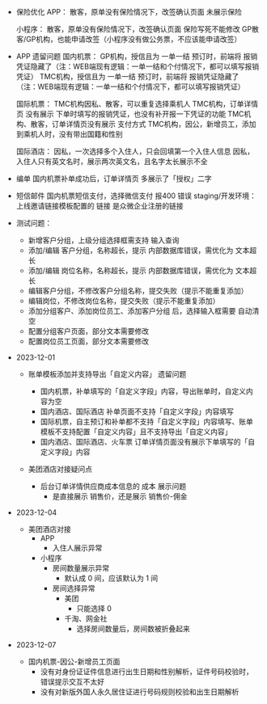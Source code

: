 - 保险优化
    APP：
        散客，原单没有保险情况下，改签确认页面 未展示保险

    小程序：
        散客，原单没有保险情况下，改签确认页面 保险写死不能修改
        GP散客/GP机构，也能申请改签（小程序没有做公务票，不应该能申请改签）

- APP 遗留问题
    国内机票：
        GP机构，授信且为 一单一结 预订时，前端将 报销凭证隐藏了（注：WEB端现有逻辑：一单一结和个付情况下，都可以填写报销凭证）
        TMC机构，授信且为 一单一结 预订时，前端将 报销凭证隐藏了（注：WEB端现有逻辑：一单一结和个付情况下，都可以填写报销凭证）

    国际机票：
        TMC机构因私、散客，可以重复选择乘机人
        TMC机构，订单详情页 没有展示 下单时填写的报销凭证，也没有补开报一下凭证的功能
        TMC机构、散客，订单详情页没有展示 支付方式
        TMC机构，因公，新增员工，添加到乘机人时，没有带出国籍和性别

    国际酒店：
        因私，一次选择多个入住人，只会回填第一个入住人信息
        因私，入住人只有英文名时，展示两次英文名，且名字太长展示不全

- 编单
    国内机票补单成功后，订单详情页 多展示了「授权」二字

- 短信邮件
    国内机票短信支付，选择微信支付 报400 错误
    staging/开发环境：上线邀请链接模板配置的 链接 是众微企业注册的链接

- 测试问题：
  - 新增客户分组，上级分组选择框需支持 输入查询
  - 添加/编辑 客户分组，名称超长，提示 内部数据库错误，需优化为 文本超长
  - 添加/编辑 岗位名称，名称超长，提示 内部数据库错误，需优化为 文本超长
  - 编辑客户分组，不修改客户分组名称，提交失败（提示不能重复添加）
  - 编辑岗位，不修改岗位名称，提交失败（提示不能重复添加）
  - 添加分组客户、添加岗位员工、添加客户分组 后，选择输入框需要 自动清空
  - 配置分组客户页面，部分文本需要修改
  - 配置岗位员工页面，部分文本需要修改

- 2023-12-01
  - 账单模板添加并支持导出「自定义内容」 遗留问题
    - 国内机票，补单填写的「自定义字段」内容，导出账单时，自定义内容为空
    - 国内酒店、国际酒店 补单页面不支持「自定义字段」内容填写
    - 国际机票，自主预订和补单都不支持「自定义字段」内容填写、账单模板不支持配置「自定义内容」且不支持导出「自定义内容」
    - 国内酒店、国际酒店、火车票 订单详情页面没有展示下单填写的「自定义字段」内容

  - 美团酒店对接疑问点
    - 后台订单详情供应商成本信息的 成本 展示问题
      - 是直接展示 销售价，还是展示 销售价-佣金

- 2023-12-04
  - 美团酒店对接
    - APP
      - 入住人展示异常
    - 小程序
      - 房间数量展示异常
        - 默认成 0 间，应该默认为 1 间
      - 房间选择异常
        - 美团
          - 只能选择 0
        - 千淘、网金社
          - 选择房间数量后，房间数被折叠起来

- 2023-12-07
  - 国内机票-因公-新增员工页面
    - 没有对身份证证件信息进行出生日期和性别解析，证件号码校验时，错误提示交互不太好
    - 没有对新版外国人永久居住证进行号码规则校验和出生日期解析